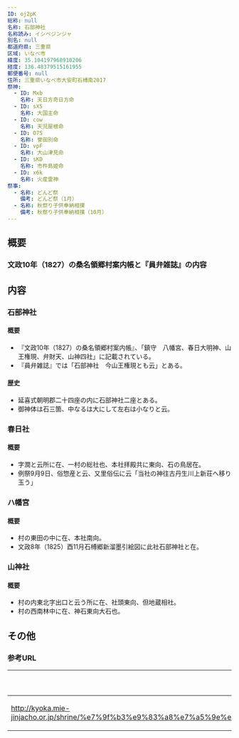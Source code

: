 ```yaml
---
ID: oj2pK
総称: null
名称: 石部神社
名称読み: イシベジンジャ
別名: null
都道府県: 三重県
区域: いなべ市
緯度: 35.104197968910206
経度: 136.48379515161955
郵便番号: null
住所: 三重県いなべ市大安町石榑南2017
祭神:
  - ID: Mxb
    名称: 天日方奇日方命
  - ID: sX5
    名称: 大国主命
  - ID: cow
    名称: 天児屋根命
  - ID: O7S
    名称: 誉田別命
  - ID: vpF
    名称: 大山津見命
  - ID: sKD
    名称: 市杵島姫命
  - ID: x6k
    名称: 火産霊神
祭事:
  - 名称: どんど祭
    備考: どんど祭（1月）
  - 名称: 秋祭り子供奉納相撲
    備考: 秋祭り子供奉納相撲（10月）
---
```


## 概要

### 文政10年（1827）の桑名領郷村案内帳と『員弁雑誌』の内容

## 内容

### 石部神社

#### 概要

- 『文政10年（1827）の桑名領郷村案内帳』、「鎮守　八幡宮、春日大明神、山王権現、弁財天、山神四社」に記載されている。
- 『員弁雑誌』では「石部神社　今山王権現とも云」とある。

#### 歴史

- 延喜式朝明郡二十四座の内に石部神社二座とある。
- 御神体は石三箇、中なるは大にして左右は小なりと云。

### 春日社

#### 概要

- 字潤と云所に在、一村の総社也、本社拝殿共に東向、石の鳥居在。
- 例祭9月9日、俗惣産と云、又里俗伝に云「当社の神往古丹生川上新荘へ移り玉う」

### ハ幡宮

#### 概要

- 村の東田の中に在、本社南向。
- 文政8年（1825）酉11月石榑郷新溜墨引絵図に此社石部神社と在。

### 山神社

#### 概要

- 村の内東北字出口と云う所に在、社頭東向、但地蔵相社。
- 村の西南林中に在、神石東向大石也。

## その他

### 参考URL

| URL                                                                                                                       | 説明   |
| ------------------------------------------------------------------------------------------------------------------------- | ------ |
| http://kyoka.mie-jinjacho.or.jp/shrine/%e7%9f%b3%e9%83%a8%e7%a5%9e%e7%a4%be%ef%bc%88%e5%a4%a7%e5%ae%89%e7%94%ba%ef%bc%89/ | 神社庁 |
